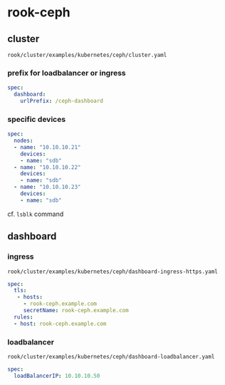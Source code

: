 # rook-ceph

## cluster

`rook/cluster/examples/kubernetes/ceph/cluster.yaml`

### prefix for loadbalancer or ingress

```yaml
spec:
  dashboard:
    urlPrefix: /ceph-dashboard
```

### specific devices

```yaml
spec:
  nodes:
  - name: "10.10.10.21"
    devices:
    - name: "sdb"
  - name: "10.10.10.22"
    devices:
    - name: "sdb"
  - name: "10.10.10.23"
    devices:
    - name: "sdb"
```

cf. `lsblk` command

## dashboard

### ingress

`rook/cluster/examples/kubernetes/ceph/dashboard-ingress-https.yaml`

```yaml
spec:
  tls:
   - hosts:
     - rook-ceph.example.com
     secretName: rook-ceph.example.com
  rules:
  - host: rook-ceph.example.com
```

### loadbalancer

`rook/cluster/examples/kubernetes/ceph/dashboard-loadbalancer.yaml`

```yaml
spec:
  loadBalancerIP: 10.10.10.50
```
